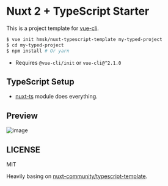 # Nuxt 2 + TypeScript Starter

This is a project template for [vue-cli](https://github.com/vuejs/vue-cli).

```sh
$ vue init hmsk/nuxt-typescript-template my-typed-project
$ cd my-typed-project
$ npm install # Or yarn
```

- Requires `@vue-cli/init` or `vue-cli@^2.1.0`

## TypeScript Setup

- [nuxt-ts](https://www.npmjs.com/package/nuxt-ts) module does everything.

## Preview

![image](https://user-images.githubusercontent.com/85887/50041889-99b89b80-0010-11e9-811a-cc596dbf0b8c.png)

## LICENSE

MIT

Heavily basing on [nuxt-community/typescript-template](https://github.com/nuxt-community/typescript-template).

